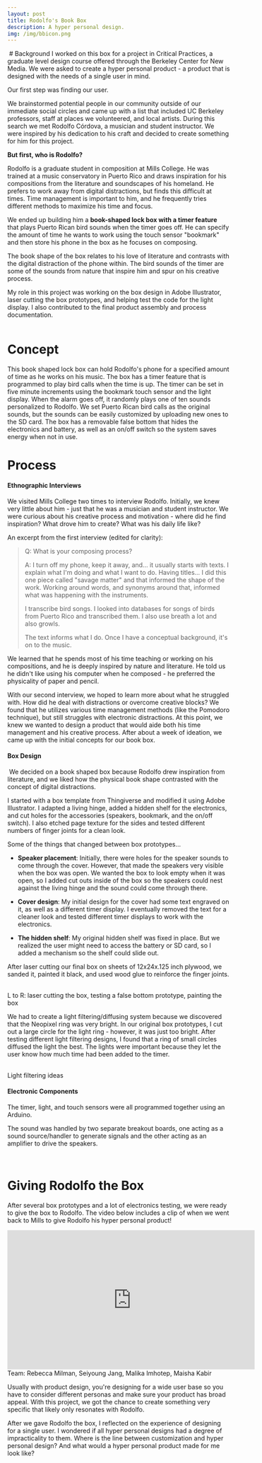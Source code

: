 ```yaml
---
layout: post
title: Rodolfo's Book Box
description: A hyper personal design.
img: /img/bbicon.png
---
```

<img class="center" src="{{ site.baseurl }}/img/bb1.jpg" alt=""/>
# Background
I worked on this box for a project in Critical Practices, a graduate level design course offered through the Berkeley Center for New Media. We were asked to create a hyper personal product - a product that is designed with the needs of a single user in mind.

Our first step was finding our user. 

We brainstormed potential people in our community outside of our immediate social circles and came up with a list that included UC Berkeley professors, staff at places we volunteered, and local artists. During this search we met Rodolfo Córdova, a musician and student instructor. We were inspired by his dedication to his craft and decided to create something for him for this project.

**But first, who is Rodolfo?**

Rodolfo is a graduate student in composition at Mills College. He was trained at a music conservatory in Puerto Rico and draws inspiration for his compositions from the literature and soundscapes of his homeland. He prefers to work away from digital distractions, but finds this difficult at times. Time management is important to him, and he frequently tries different methods to maximize his time and focus. 

We ended up building him a **book-shaped lock box with a timer feature** that plays Puerto Rican bird sounds when the timer goes off. He can specify the amount of time he wants to work using the touch sensor "bookmark" and then store his phone in the box as he focuses on composing. 

The book shape of the box relates to his love of literature and contrasts with the digital distraction of the phone within. The bird sounds of the timer are some of the sounds from nature that inspire him and spur on his creative process.

My role in this project was working on the box design in Adobe Illustrator, laser cutting the box prototypes, and helping test the code for the light display. I also contributed to the final product assembly and process documentation. 

<img class="center" src="{{ site.baseurl }}/img/bb2.jpg" alt=""/>

# Concept
This book shaped lock box can hold Rodolfo's phone for a specified amount of time as he works on his music. The box has a timer feature that is programmed to play bird calls when the time is up. The timer can be set in five minute increments using the bookmark touch sensor and the light display. When the alarm goes off, it randomly plays one of ten sounds personalized to Rodolfo. We set Puerto Rican bird calls as the original sounds, but the sounds can be easily customized by uploading new ones to the SD card. The box has a removable false bottom that hides the electronics and battery, as well as an on/off switch so the system saves energy when not in use.

# Process
#### Ethnographic Interviews
We visited Mills College two times to interview Rodolfo. Initially, we knew very little about him - just that he was a musician and student instructor. We were curious about his creative process and motivation - where did he find inspiration? What drove him to create? What was his daily life like?

An excerpt from the first interview (edited for clarity):

> Q: What is your composing process?
>
> A: I turn off my phone, keep it away, and... it usually starts with texts. I explain what I'm doing and what I want to do. Having titles... I did this one piece called "savage matter" and that informed the shape of the work. Working around words, and synonyms around that, informed what was happening with the instruments. 
>
> I transcribe bird songs. I looked into databases for songs of birds from Puerto Rico and transcribed them. I also use breath a lot and also growls. 
>
> The text informs what I do. Once I have a conceptual background, it's on to the music.

We learned that he spends most of his time teaching or working on his compositions, and he is deeply inspired by nature and literature. He told us he didn't like using his computer when he composed - he preferred the physicality of paper and pencil. 

With our second interview, we hoped to learn more about what he struggled with. How did he deal with distractions or overcome creative blocks? We found that he utilizes various time management methods (like the Pomodoro technique), but still struggles with electronic distractions. At this point, we knew we wanted to design a product that would aide both his time management and his creative process. After about a week of ideation, we came up with the initial concepts for our book box.

#### Box Design
<img class="center" src="{{ site.baseurl }}/img/bb3.jpg" alt=""/>
We decided on a book shaped box because Rodolfo drew inspiration from literature, and we liked how the physical book shape contrasted with the concept of digital distractions.

I started with a box template from Thingiverse and modified it using Adobe Illustrator. I adapted a living hinge, added a hidden shelf for the electronics, and cut holes for the accessories (speakers, bookmark, and the on/off switch). I also etched page texture for the sides and tested different numbers of finger joints for a clean look.

Some of the things that changed between box prototypes...

* **Speaker placement**: Initially, there were holes for the speaker sounds to come through the cover. However, that made the speakers very visible when the box was open. We wanted the box to look empty when it was open, so I added cut outs inside of the box so the speakers could nest against the living hinge and the sound could come through there.

* **Cover design**: My initial design for the cover had some text engraved on it, as well as a different timer display. I eventually removed the text for a cleaner look and tested different timer displays to work with the electronics.

* **The hidden shelf**: My original hidden shelf was fixed in place. But we realized the user might need to access the battery or SD card, so I added a mechanism so the shelf could slide out.

After laser cutting our final box on sheets of 12x24x.125 inch plywood, we sanded it, painted it black, and used wood glue to reinforce the finger joints.

<div class="img_row">
	<img class="col one" src="{{ site.baseurl }}/img/bb4.png" alt=""/>
	<img class="col one" src="{{ site.baseurl }}/img/bb5.jpg" alt=""/>
	<img class="col one" src="{{ site.baseurl }}/img/bb6.jpg" alt=""/>
</div>
<div class="col three caption">
	L to R: laser cutting the box, testing a false bottom prototype, painting the box
</div>

We had to create a light filtering/diffusing system because we discovered that the Neopixel ring was very bright. In our original box prototypes, I cut out a large circle for the light ring - however, it was just too bright. After testing different light filtering designs, I found that a ring of small circles diffused the light the best. The lights were important because they let the user know how much time had been added to the timer.

<div class="img_row">
	<img class="col nine" src="{{ site.baseurl }}/img/bb8.jpg" alt=""/>
	<img class="col ten" src="{{ site.baseurl }}/img/bb7.jpg" alt=""/>
</div>
<div class="col three caption">
	Light filtering ideas
</div>

#### Electronic Components
The timer, light, and touch sensors were all programmed together using an Arduino.

The sound was handled by two separate breakout boards, one acting as a sound source/handler to generate signals and the other acting as an amplifier to drive the speakers.

<div class="img_row">
	<img class="col nine" src="{{ site.baseurl }}/img/bb9.jpg" alt=""/>
	<img class="col ten" src="{{ site.baseurl }}/img/bb10.jpg" alt=""/>
</div>

# Giving Rodolfo the Box

After several box prototypes and a lot of electronics testing, we were ready to give the box to Rodolfo. The video below includes a clip of when we went back to Mills to give Rodolfo his hyper personal product!

<div class="videoWrapper">
<iframe width="560" height="315"  src="https://www.youtube.com/embed/Z0gybnT4GPk" frameborder="0" allow="accelerometer; autoplay; encrypted-media; gyroscope; picture-in-picture" allowfullscreen></iframe>
</div>

<div class="col three caption">
	Team: Rebecca Milman, Seiyoung Jang, Malika Imhotep, Maisha Kabir
</div>

Usually with product design, you're designing for a wide user base so you have to consider different personas and make sure your product has broad appeal. With this project, we got the chance to create something very specific that likely only resonates with Rodolfo. 

After we gave Rodolfo the box, I reflected on the experience of designing for a single user. I wondered if all hyper personal designs had a degree of impracticality to them.  Where is the line between customization and hyper personal design? And what would a hyper personal product made for me look like?


